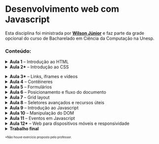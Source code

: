 <h1 id="desenvolvimento-web-com-javascript">Desenvolvimento web com Javascript</h1>
<p>Esta disciplina foi ministrada por <strong><a href="https://github.com/wilsonjr">Wilson Júnior</a></strong> e faz parte da grade opcional do curso de Bacharelado em Ciência da Computação na Unesp.</p>
<h3 id="conte-do-">Conteúdo:</h3>
<details>
<summary><b>Aula 1</b> – Introdução ao HTML</summary>

&nbsp;&nbsp;&nbsp;&nbsp;<strong>Exercícios propostos:</strong><br>

<ul>
<li><a href="https://yudi-unesp.github.io/desenvolvimento-web/Aula%201/Exercício%201/index.html">Uma página pessoal</a>;</li>
<li><a href="https://yudi-unesp.github.io/desenvolvimento-web/Aula%201/Exercício%202/index.html">Uma tabela com o inventário de uma loja</a>.</li>
</ul>

&nbsp;&nbsp;&nbsp;&nbsp;Screenshots:<br>
<img src="screenshots/Aula_1_-_Exercicio_1.webp" alt="">
<img src="screenshots/Aula_1_-_Exercicio_2.webp" alt="">

</details>

<details>
<summary><b>Aula 2*</b> – Introdução ao CSS</summary>

&nbsp;&nbsp;&nbsp;&nbsp;<strong>Exercício proposto:</strong><br>

<ul>
<li>Aplicar os conhecimentos de CSS aprendidos na aula nos projetos da aula anterior.</li>
</ul>

&nbsp;&nbsp;&nbsp;&nbsp;Foram entregues os mesmos trabalhos da aula anterior, sem alterações, pois já havia CSS nos arquivos.<br></details>

<details>
<summary><b>Aula 3*</b> – Links, iframes e vídeos</summary>

&nbsp;&nbsp;&nbsp;&nbsp;Não houve exercício proposto pelo professor.

</details>

<details>
<summary><b>Aula 4</b> – Contêineres</summary>

&nbsp;&nbsp;&nbsp;&nbsp;<strong>Exercícios propostos:</strong><br>

<ul>
<li><a href="https://yudi-unesp.github.io/desenvolvimento-web/Aula%204/Exercício%201/index.html">Desafio – Criar uma página contendo apenas uma barra no topo da página, da largura do navegador. A barra deve conter um botão de menu à esquerda, título ao centro e um botão de saída à direta</a>;</li>
<li><a href="https://yudi-unesp.github.io/desenvolvimento-web/Aula%204/Exercício%202/index.html">Criar uma página completa de filmes contendo cabeçalho, menu, conteúdo e rodapé</a>.</li>
</ul>

&nbsp;&nbsp;&nbsp;&nbsp;Screenshots:<br>
<img src="screenshots/Aula_4_-_Exercicio_1.webp" alt="">
<img src="screenshots/Aula_4_-_Exercicio_2.webp" alt="">

</details>

<details>
<summary><b>Aula 5</b> – Formulários</summary>

&nbsp;&nbsp;&nbsp;&nbsp;<strong>Exercícios propostos:</strong><br>

<ul>
<li><a href="https://yudi-unesp.github.io/desenvolvimento-web/Aula%205/Exercício%201/index.html">Criar uma página para o cadastro em uma rede social</a>;</li>
<li>Qual a diferença entre os métodos GET e POST?</li>
</ul>

&nbsp;&nbsp;&nbsp;&nbsp;Screenshot:<br>
<img src="screenshots/Aula_5_-_Exercicio_1.webp" alt="">

</details>

<details>
<summary><b>Aula 6</b> – Posicionamento e fluxo do documento</summary>

&nbsp;&nbsp;&nbsp;&nbsp;<strong>Exercício proposto:</strong><br>

<ul>
<li><a href="https://yudi-unesp.github.io/desenvolvimento-web/Aula%206/Exercício%201/index.html">Crie a página inicial de um blog sobre qualquer assunto. Devem ser exibidos <em>cards</em> referentes às postagens, contendo uma imagem, breve descrição e um título</a>.</li>
</ul>

&nbsp;&nbsp;&nbsp;&nbsp;Screenshot:<br>
<img src="screenshots/Aula_6_-_Exercicio_1.webp" alt="">

</details>

<details>
<summary><b>Aula 7</b> – Grid layout</summary>

&nbsp;&nbsp;&nbsp;&nbsp;<strong>Exercício proposto:</strong><br>

<ul>
<li><a href="https://yudi-unesp.github.io/desenvolvimento-web/Aula%207/Exercício%201/index.html">Utilizar o <code>grid-template-areas</code> para organizar uma página com header, footer, main e navbar</a>.</li>
</ul>

&nbsp;&nbsp;&nbsp;&nbsp;Screenshot:<br>
<img src="screenshots/Aula_7_-_Exercicio_1.webp" alt="">

</details>

<details>
<summary><b>Aula 8</b> – Seletores avançados e recursos úteis</summary>

&nbsp;&nbsp;&nbsp;&nbsp;<strong>Exercícios propostos:</strong><br>

<ul>
<li><a href="https://yudi-unesp.github.io/desenvolvimento-web/Aula%208/Exercício%201/index.html">Criar uma página que contenha uma lista cujos elementos têm cor diferente nas posições múltiplas de 3</a>;</li>
<li><a href="https://yudi-unesp.github.io/desenvolvimento-web/Aula%208/Exercício%202/index.html">Criar uma página que imite um artigo de jornal, em que a primeira letra de cada parágrafo apareça maior</a>;</li>
<li><a href="https://yudi-unesp.github.io/desenvolvimento-web/Aula%208/Exercício%203/index.html">Criar uma página que contenha um quadrado que, quando o cursor estiver posicionado em cima dele, o quadrado muda de posição e cor, com transições</a>.</li>
</ul>

&nbsp;&nbsp;&nbsp;&nbsp;Screenshots:<br>
<img src="screenshots/Aula_8_-_Exercicio_1.webp" alt="">
<img src="screenshots/Aula_8_-_Exercicio_2.webp" alt="">
<img src="screenshots/Aula_8_-_Exercicio_3.gif" alt="">

</details>

<details>
<summary><b>Aula 9</b> – Introdução ao Javascript</summary>

&nbsp;&nbsp;&nbsp;&nbsp;<strong>Exercícios propostos:</strong><br>

<ul>
<li><a href="https://yudi-unesp.github.io/desenvolvimento-web/Aula%209/Exercício%201/index.html">Criar, em Javascript, uma sequência de questões afim de obter informações pessoais do usuário, para armazená-las em um objeto e, por fim, apresentá-las ao usuário em uma caixa de alerta</a>;</li>
<li><a href="https://yudi-unesp.github.io/desenvolvimento-web/Aula%209/Exercício%202/index.html">Criar um jogo de dados com dois jogadores. O objetivo do jogo é alcançar um valor limite com a soma dos dados de cada rodada. Cada jogador lança dois dados nas rodadas. Assim que um jogador atingir o valor limite (ou ultrapassá-lo), deve ser exibido &quot;fim de jogo&quot; e o vencedor</a>;</li>
</ul>

</details>

<details>
<summary><b>Aula 10</b> – Manipulação do DOM</summary>

&nbsp;&nbsp;&nbsp;&nbsp;<strong>Exercícios propostos:</strong><br>

<ul>
<li><a href="https://yudi-unesp.github.io/desenvolvimento-web/Aula%2010/Exercício%201/index.html">Criar, dinamicamente (com Javascript), no lado esquerdo do site, uma lista com itens, também criados dinamicamente. Deve haver objetos criados dinamicamente na parte direita do site</a>;</li>
</ul>

&nbsp;&nbsp;&nbsp;&nbsp;Screenshot:<br>
<img src="screenshots/Aula_10_-_Exercicio_1.webp" alt="">

</details>

<details>
<summary><b>Aula 11</b> – Eventos em Javascript</summary>

&nbsp;&nbsp;&nbsp;&nbsp;<strong>Exercícios propostos:</strong><br>

<ul>
<li>Criar um objeto controlado com as setas do teclado que, quando ele atingir as bordas de um quadro, ele volta à posição inicial:<ul>
<li><a href="https://yudi-unesp.github.io/desenvolvimento-web/Aula%2011/Exercício%201%201.0/index.html">Versão 1</a>;</li>
<li><a href="https://yudi-unesp.github.io/desenvolvimento-web/Aula%2011/Exercício%201%202.0/index.html">Versão 2</a>.</li>
</ul>
</li>
</ul>

&nbsp;&nbsp;&nbsp;&nbsp;Screenshots:<br>
<img src="screenshots/Aula_11_-_Exercicio_1.webp" alt="">
<img src="screenshots/Aula_11_-_Exercicio_2.webp" alt="">

</details>

<details>
<summary><b>Aula 12*</b> – Web para dispositivos móveis e responsividade</summary>
&nbsp;&nbsp;&nbsp;&nbsp;Não houve exercício proposto pelo professor.
</details>

<details>
<summary><b>Trabalho final</b></summary>

<strong><a href="https://yudi-unesp.github.io/desenvolvimento-web/Trabalho%20final/index.html">Clique aqui para visualizar o trabalho final</a></strong>

<p>Este trabalho foi desenvolvido em conjunto com <a href="https://github.com/cadusantana">Carlos Santana</a>.</p>

<p>Criar um site de compras que contém:</p>
<ol>
<li>Página principal com apresentação de produtos;</li>
<li>Página com detalhes da compra e os dados do usuário;</li>
<li>Página com a confirmação do pedido.</li>
</ol>
<ol>
<li><p>A página principal deve conter:</p>
<ul>
<li>Todos os produtos disponíveis na loja<ul>
<li>Lidos de um objeto json</li>
</ul>
</li>
<li>Cada produto deve possuir:<ul>
<li>Nome;</li>
<li>Categoria;</li>
<li>Preço;</li>
<li>Imagem.</li>
</ul>
</li>
<li>Devem haver ao menos três categorias;</li>
<li>O usuário poderá filtrar produtos por categoria.</li>
<li>A página também deve conter:<ul>
<li>Uma barra de ferramentas para as filtragens (na lateral esquerda);</li>
<li>Uma barra na parte superior com o nome do site e um botão para finalizar a compra.</li>
</ul>
</li>
</ul>
</li>
<li><p>A página com detalhes da compra e os dados do usuário deve conter:</p>
<ul>
<li>Campos para os dados do usuário;</li>
<li>Um resumo da compra;<br>Esta página corresponde ao carrinho de compras. Não é necessário apresentar informações sobre o método de pagamento.</li>
</ul>
</li>
<li><p>A página com a confirmação do pedido deve conter:</p>
<ul>
<li>Um resumo do pedido;</li>
<li>Tempo de frete gerado aleatoriamente.</li>
</ul>
</li>
</ol>

<strong><a href="https://yudi-unesp.github.io/desenvolvimento-web/Trabalho final/index.html">Clique aqui para visualizar o trabalho final</a></strong><br><br>

&nbsp;&nbsp;&nbsp;&nbsp;Screenshot:<br>
<img src="screenshots/Trabalho_final.webp" alt="">

</details>

<p><sub><sup>*Não houve exercício proposto pelo professor.</sup></sub></p>
